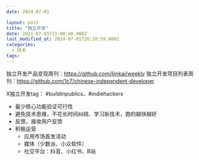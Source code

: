 ```yaml
---
date: 2024-07-01

layout: post
title: "独立开发"
date: 2021-07-01T11:00:00.000Z
last_modified_at: 2024-07-01T20:28:59.000Z
categories:
  - 技术 
tags:
---
```


独立开发产品变现周刊：https://github.com/ljinkai/weekly
独立开发项目列表周刊：https://github.com/1c7/chinese-independent-developer

X独立开发tag： #buildinpublics、#indiehackers

- 最少核心功能验证可行性
- 避免技术思维，不花长时间纠结、学习新技术，跑的越快越好
- 反馈，接收用户反馈
- 积极运营
	- 应用市场首发活动
	- 媒体（少数派、小众软件）
	- 社交平台：抖音、小红书、B站